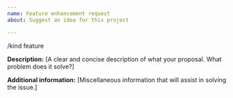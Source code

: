 ```yaml
---
name: Feature enhancement request
about: Suggest an idea for this project

---
```


/kind feature

**Description:**
[A clear and concise description of what your proposal. What problem does it solve?]


**Additional information:**
[Miscellaneous information that will assist in solving the issue.]
